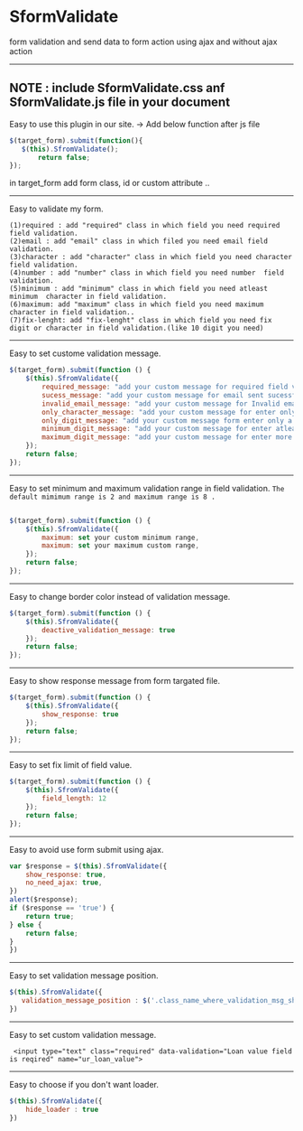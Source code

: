 # SformValidate
form validation and send data to form action using ajax and without ajax action
*************************************************************************************************************************************

NOTE :  include SformValidate.css anf SformValidate.js file in your document
-----------------------------------------------------------------------------------------------------------------------------------------

Easy to use this plugin in our site.
-> Add below function after js file 

  ```js
  $(target_form).submit(function(){
     $(this).SfromValidate();
         return false;
  });
```		 
                 
  in target_form add form class, id or custom attribute ..

-----------------------------------------------------------------------------------------------------------------------------------------

Easy  to validate my form.

	(1)required : add "required" class in which field you need required field validation.
 	(2)email : add "email" class in which filed you need email field validation.
 	(3)character : add "character" class in which field you need character  field validation.
 	(4)number : add "number" class in which field you need number  field validation.
 	(5)minimum : add "minimum" class in which field you need atleast minimum  character in field validation.
 	(6)maximum: add "maximum" class in which field you need maximum character in field validation..
 	(7)fix-lenght: add "fix-lenght" class in which field you need fix digit or character in field validation.(like 10 digit you need)
	
-----------------------------------------------------------------------------------------------------------------------------------------

Easy to set custome validation message.
```js
$(target_form).submit(function () {
    $(this).SfromValidate({
        required_message: "add your custom message for required field validation",
        sucess_message: "add your custom message for email sent sucessfully",
        invalid_email_message: "add your custom message for Invalid email validation",
        only_character_message: "add your custom message for enter only a character validation",
        only_digit_message: "add your custom message form enter only a digit field validation",
        minimum_digit_message: "add your custom message for enter atleast 2 character validation",
        maximum_digit_message: "add your custom message for enter more than 8 character validation",
    });
    return false;
});
```
-----------------------------------------------------------------------------------------------------------------------------------------

Easy to set minimum and maximum validation range in field validation. 
`The default mimimum range is 2 and maximum range is 8 .`
```js

$(target_form).submit(function () {
    $(this).SfromValidate({
        maximum: set your custom minimum range,
        maximum: set your maximum custom range,
    });
    return false;
});

```
-----------------------------------------------------------------------------------------------------------------------------------------

Easy to change border color instead of validation message.
```js
$(target_form).submit(function () {
    $(this).SfromValidate({
        deactive_validation_message: true
    });
    return false;
});
```
----------------------------------------------------------------------------------------------------------------------------------------
Easy to show response message from form targated file.
```js
$(target_form).submit(function () {
    $(this).SfromValidate({
        show_response: true
    });
    return false;
});
 ```                
-----------------------------------------------------------------------------------------------------------------------------------------
Easy to set fix limit of field value.
```js
$(target_form).submit(function () {
    $(this).SfromValidate({
        field_length: 12
    });
    return false;
});
```
-----------------------------------------------------------------------------------------------------------------------------------------
Easy to avoid use form submit using ajax.
```js
var $response = $(this).SfromValidate({
    show_response: true,
    no_need_ajax: true,
})
alert($response);
if ($response == 'true') {
    return true;
} else {
    return false;
}
})
  ```               
-----------------------------------------------------------------------------------------------------------------------------------------
Easy to set validation message position.
```js
$(this).SfromValidate({
   validation_message_position : $('.class_name_where_validation_msg_show')
})
```
-----------------------------------------------------------------------------------------------------------------------------------------
Easy to set custom validation message.

     <input type="text" class="required" data-validation="Loan value field is reqired" name="ur_loan_value">	
               
-----------------------------------------------------------------------------------------------------------------------------------------
Easy to choose if you don't want loader.
```js
$(this).SfromValidate({
    hide_loader : true
})
                     
```

